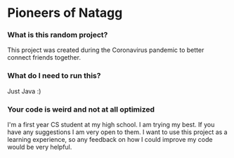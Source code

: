 # Pioneers of Natagg

### What is this random project?

This project was created during the Coronavirus pandemic to better connect friends together. 



### What do I need to run this?

Just Java :)



### Your code is weird and not at all optimized

I'm a first year CS student at my high school. I am trying my best. If you have any suggestions I am very open to them. I want to use this project as a learning experience, so any feedback on how I could improve my code would be very helpful.
